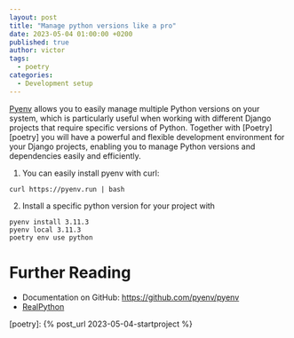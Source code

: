 ```yaml
---
layout: post
title: "Manage python versions like a pro"
date: 2023-05-04 01:00:00 +0200
published: true
author: victor
tags:
  - poetry
categories:
  - Development setup
---
```


[Pyenv][pyenv-install] allows you to easily manage multiple Python versions on your system, which is particularly useful when working with different Django projects that require specific versions of Python. 
Together with [Poetry][poetry] you will have a powerful and flexible development environment for your Django projects, enabling you to manage Python versions and dependencies easily and efficiently.

1. You can easily install pyenv with curl:
```
curl https://pyenv.run | bash
```

2. Install a specific python version for your project with
```
pyenv install 3.11.3
pyenv local 3.11.3
poetry env use python
```

# Further Reading

* Documentation on GitHub: https://github.com/pyenv/pyenv
* [RealPython](https://realpython.com/intro-to-pyenv/)

[poetry]: {% post_url 2023-05-04-startproject %}

[pyenv-install]: https://github.com/pyenv/pyenv#installation
[pyenv-docs]: https://github.com/pyenv/pyenv
